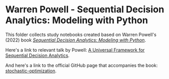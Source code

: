 # Warren Powell - Sequential Decision Analytics: Modeling with Python

This folder collects study notebooks created based on Warren Powell's (2022) book [*Sequential Decision Analytics: Modeling with Python*](https://castle.princeton.edu/sdamodeling/).

Here's a link to relevant talk by Powell: [A Universal Framework for Sequential Decision Analytics](https://youtu.be/MGOSTRwQpZQ?si=mSt_adDKsTeHQaUo).

And here's a link to the official GitHub page that accompanies the book: [stochastic-optimization](https://github.com/wbpowell328/stochastic-optimization).